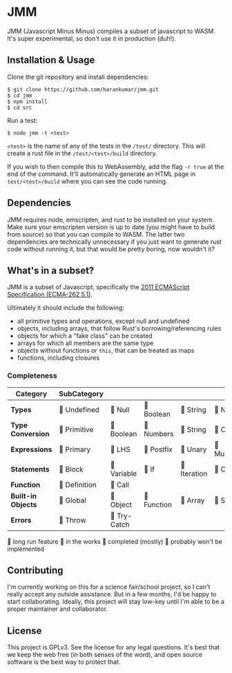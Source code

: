 # JMM
JMM (Javascript Minus Minus) compiles a subset of javascript to WASM.
It's super experimental, so don't use it in production (duh!).

## Installation & Usage
Clone the git repository and install dependencies:

```
$ git clone https://github.com/harankumar/jmm.git
$ cd jmm
$ npm install
$ cd src
```

Run a test:

```
$ node jmm -t <test>
```

`<test>` is the name of any of the tests in the `/test/` directory. This will create a rust file in the `/test/<test>/build` directory.

If you wish to then compile this to WebAssembly, add the flag `-r true` at the end of the command. It'll automatically generate an HTML page in `test/<test>/build` where you can see the code running.

## Dependencies
JMM requires node, emscripten, and rust to be installed on your system. Make sure your emscripten version is up to date (you might have to build from source) so that you can compile to WASM. The latter two dependencies are technically unnecessary if you just want to generate rust code without running it, but that would be pretty boring, now wouldn't it?

## What's in a subset?
JMM is a subset of Javascript, specifically the [2011 ECMAScript Specification (ECMA-262 5.1)](http://www.ecma-international.org/ecma-262/5.1/).

Ultimately it should include the following:
* all primitive types and operations, except null and undefined
* objects, including arrays, that follow Rust's borrowing/referencing rules
 * objects for which a "fake class" can be created
 * arrays for which all members are the same type
 * objects without functions or `this`, that can be treated as maps
* functions, including closures

### Completeness

| Category | SubCategory |            |           |                |           |                |          |            |          |             |            |             |            
|------------------------|------------|-----------|----------------|-----------|----------------|----------|------------|----------|-------------|------------|-------------|------------|
| **Types**            | :poultry_leg: Undefined  | :poultry_leg: Null      | :hatching_chick: Boolean  | :hatching_chick: String    | :hatching_chick: Number         | :poultry_leg: Object   | :poultry_leg: Reference  | :hatching_chick: List     | :poultry_leg: Completion |         |             |            |
| **Type Conversion**  | :hatching_chick: Primitive  | :hatching_chick: Boolean   | :hatching_chick: Numbers  | :hatching_chick: String    | :poultry_leg: Object         | :poultry_leg: Callable |            |          |            |         |             |            |
| **Expressions**      | :hatching_chick: Primary    | :hatching_chick: LHS       | :hatching_chick: Postfix  | :hatching_chick: Unary     | :hatching_chick: Multiplicative | :hatching_chick: Additive | :hatching_chick: Relational | :hatching_chick: Equality | :egg: Bitwise    | :hatching_chick: Logical | :chicken: Conditional | :hatching_chick: Assignment |
| **Statements**       | :egg: Block      | :hatching_chick: Variable  | :hatching_chick: If       | :hatching_chick: Iteration | :hatching_chick: Continue       | :hatching_chick: Break    | :hatching_chick: Return     | :poultry_leg: With     | :hatching_chick: Switch     |         |             |            |
| **Function**         | :hatching_chick: Definition | :hatching_chick: Call      |          |           |                |          |            |          |            |         |             |            |
| **Built-in Objects** | :poultry_leg: Global     | :poultry_leg: Object    | :egg: Function | :egg: Array     | :egg: String         | :egg: Boolean  | :egg: Number     | :egg: Math     | :egg: Date       | :egg: RegExp  | :poultry_leg: Error       | :poultry_leg: JSON       |
| **Errors**           | :egg: Throw      | :poultry_leg: Try-Catch |          |           |                |          |            |          |            |         |             |            |


:egg: long run feature
:hatching_chick: in the works
:chicken: completed (mostly)
:poultry_leg: probably won't be implemented

## Contributing

I'm currently working on this for a science fair/school project, so I can't really accept any outside assistance. 
But in a few months, I'd be happy to start collaborating. 
Ideally, this project will stay low-key until I'm able to be a proper maintainer and collaborator.

## License

This project is GPLv3. See the license for any legal questions. 
It's best that we keep the web free (in both senses of the word), and open source software is the best way to protect that.